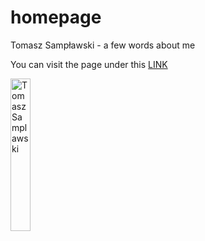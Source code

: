 # homepage
Tomasz Sampławski - a few words about me

You can visit the page under this [LINK](https://samplawski.github.io/homepage/)

<img src="https://i.postimg.cc/d3FtnG0V/Tomek.jpg" width="25%" alt="Tomasz Samplawski">

